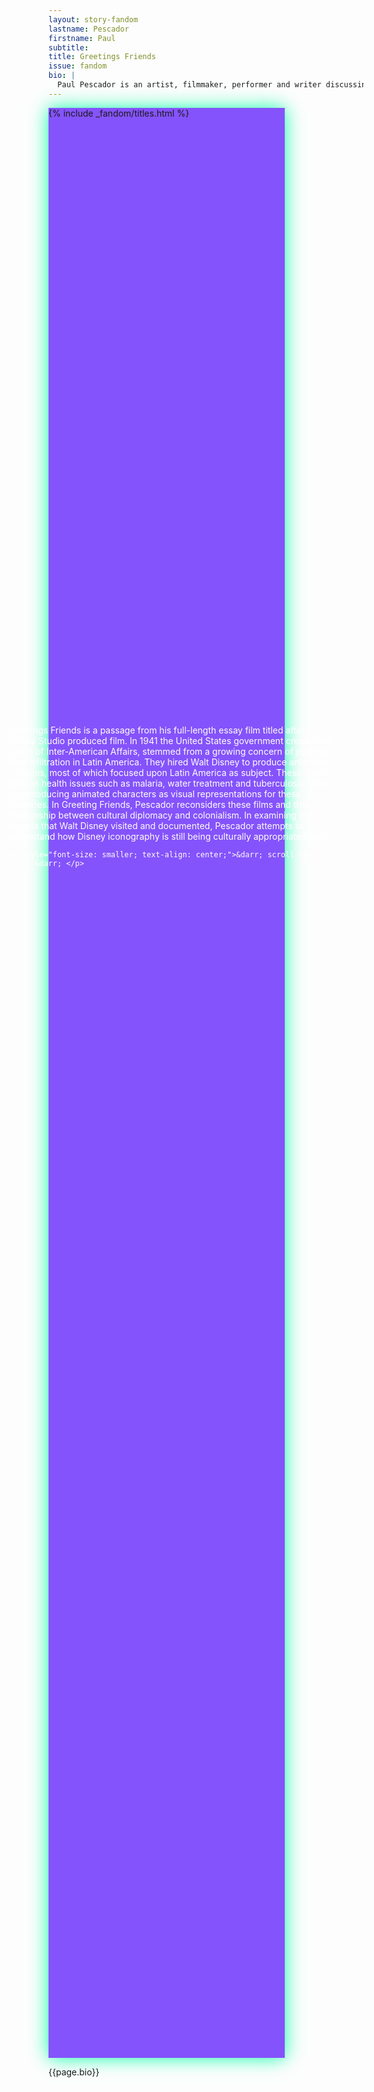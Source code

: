 ```yaml
---
layout: story-fandom
lastname: Pescador
firstname: Paul
subtitle: 
title: Greetings Friends
issue: fandom
bio: |
  Paul Pescador is an artist, filmmaker, performer and writer discussing social interactions and intimacy as they pertain to his own personal identity and history. He graduated with an MFA from University of California, Irvine and a BA from University of Southern California. Select exhibitions and screenings include: gallery1993, Los Angeles; Coastal/Borders, Getty Pacific Standard Time: LA/LA at Angels Gate Cultural Center; LAND at The Gamble House, Pasadena; Vacancy, Los Angeles; Ashes/Ashes, Los Angeles; Park View, Los Angeles; and Human Resources, Los Angeles. Select performances include: Machine Projects, Los Angele; Los Angeles Contemporary Archives; Performa 2015; Colony, New York; UC Berkeley: Durham Studio Theater; PAM, Los Angeles; Hammer Museum, with KCHUNG TV, Los Angeles; REDCAT, Los Angeles; Guggenheim Gallery at Chapman University, Los Angeles; and ForYourArt, Los Angeles. His first full collection of writing CRUSHES: A NOVELLA was released by Econo Textual Objects in Spring 2017.
---
```


<style>

.section-intro .inner-section-wrapper {
    background: #8553FB;
    width: 75%;
    height: 78vh;
    box-shadow: 0 0 2em #0affa8;
   

}

.fandom-page-wrapper .title-info, .fandom-page-wrapper .story-title {
    text-align: left;
    margin-left: 1.3%;
}

.section-intro .text-wrapper {
    position: absolute;
    width: 55%;
    left: 17%;
    color: white;
    top: 30%;
}



.section-main {
    background-image: radial-gradient(50% 50%, #8553FB -100%, #fff 95%);

}

.story-title {
	position: relative;
    z-index: 10;
}




.section-intro-text {

    background: white;

}



.section-essay p {
    font-size: 2rem;
}

.section-main {
    background-image: radial-gradient(100% 100%, #8553FB 10%, #fff 50%);
}

    

</style>

<div class="section-intro section">
            <div class="inner-section-wrapper">
            {% include _fandom/titles.html %}
            </div>
    <div class="text-wrapper"><p>Greetings Friends is a passage from his full-length essay film titled after a Disney Studio produced film. In 1941 the United States government created the Office of Inter-American Affairs, stemmed from a growing concern of potential Nazi infiltration in Latin America. They hired Walt Disney to produce animated cartoons, most of which focused upon Latin America as subject. These videos took on health issues such as malaria, water treatment and tuberculosis, while also producing animated characters as visual representations for these countries. In Greeting Friends, Pescador reconsiders these films and their relationship between cultural diplomacy and colonialism. In examining the regions that Walt Disney visited and documented, Pescador attempts to understand how Disney iconography is still being culturally appropriated today.</p>

    <p style="font-size: smaller; text-align: center;">&darr; scroll for video &darr; </p>

</div>


</div><!-- /section-intro -->

<div class="section-main section full-height flex-center">
                <div class="inner-section-wrapper">
         <div class="video-wrapper"><div class="video" data-type="vimeo" data-video-id="223898176"></div></div>
</div><!-- /inner-section-wrapper -->
</div><!-- /section-main -->


<div class="story-bio section"><div class="inner-section-wrapper"><div class="text-wrapper"><p>{{page.bio}}</p></div></div>